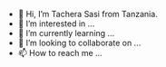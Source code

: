 - 👋 Hi, I’m Tachera Sasi from Tanzania.
- 👀 I’m interested in ...
- 🌱 I’m currently learning ...
- 💞️ I’m looking to collaborate on ...
- 📫 How to reach me ...

<!---
tacheraSasi/tacheraSasi is a ✨ special ✨ repository because its `README.md` (this file) appears on your GitHub profile.
You can click the Preview link to take a look at your changes.
--->

